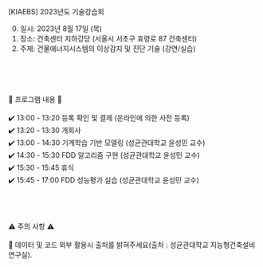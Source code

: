 [KIAEBS] 2023년도 기술강습회<br/>

0. 일시: 2023년 8월 17일 (목)<br/>
1. 장소: 건축센터 지하강당 (서울시 서초구 효령로 87 건축센터)<br/>
2. 주제: 건물에너지시스템의 이상감지 및 진단 기술 (강연/실습)<br/>
<br/>
<br/>
<br/>
<br/>
🔔 프로그램 내용 🔔<br/>
<br/>
✔️ 13:00 - 13:20   등록 확인 및 결제 (온라인에 의한 사전 등록)<br/>
✔️ 13:20 - 13:30   개회사<br/>
✔️ 13:00 - 14:30   기계학습 기반 모델링 (성균관대학교 윤성민 교수)<br/>
✔️ 14:30 - 15:30   FDD 알고리즘 구현 (성균관대학교 윤성민 교수)<br/>
✔️ 15:30 - 15:45   휴식<br/>
✔️ 15:45 - 17:00   FDD 성능평가 실습 (성균관대학교 윤성민 교수)<br/>
<br/>
<br/>
<br/>
<br/>
⚠️ 주의 사항 ⚠️<br/>
<br/>
📌 데이터 및 코드 외부 활용시 출처를 밝혀주세요(출처 : 성균관대학교 지능형건축설비연구실).

